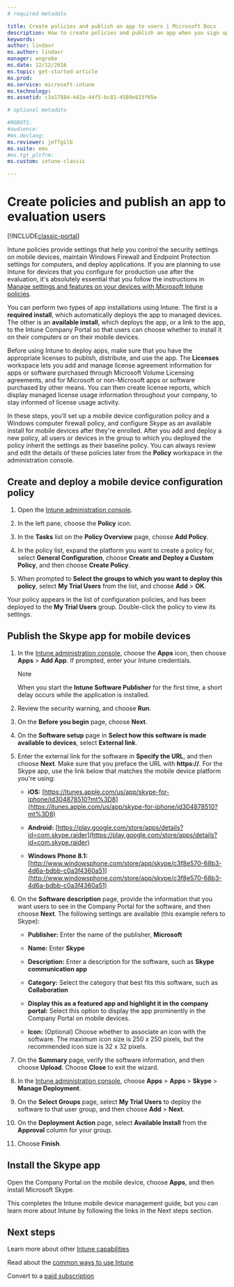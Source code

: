 ```yaml
---
# required metadata

title: Create policies and publish an app to users | Microsoft Docs
description: How to create policies and publish an app when you sign up for a free, 30-day evaluation of Intune
keywords:
author: lindavr
ms.author: lindavr
manager: angrobe
ms.date: 12/12/2016
ms.topic: get-started-article
ms.prod:
ms.service: microsoft-intune
ms.technology:
ms.assetid: c3a17884-442a-44f5-bc81-4589e823f65e

# optional metadata

#ROBOTS:
#audience:
#ms.devlang:
ms.reviewer: jeffgilb
ms.suite: ems
#ms.tgt_pltfrm:
ms.custom: intune-classic

---
```



# Create policies and publish an app to evaluation users

[!INCLUDE[classic-portal](../includes/classic-portal.md)]

Intune policies provide settings that help you control the security settings on mobile devices, maintain Windows Firewall and Endpoint Protection settings for computers, and deploy applications. If you are planning to use Intune for devices that you configure for production use after the evaluation, it's absolutely essential that you follow the instructions in [Manage settings and features on your devices with Microsoft Intune policies](/intune-classic/deploy-use/help-secure-windows-pcs-with-endpoint-protection-for-microsoft-intune).

You can perform two types of app installations using Intune. The first is a **required install**, which automatically deploys the app to managed devices. The other is an **available install**, which deploys the app, or a link to the app, to the Intune Company Portal so that users can choose whether to install it on their computers or on their mobile devices.

Before using Intune to deploy apps, make sure that you have the appropriate licenses to publish, distribute, and use the app. The **Licenses** workspace lets you add and manage license agreement information for apps or software purchased through Microsoft Volume Licensing agreements, and for Microsoft or non-Microsoft apps or software purchased by other means. You can then create license reports, which display managed license usage information throughout your company, to stay informed of license usage activity.

In these steps, you'll set up a mobile device configuration policy and a Windows computer firewall policy, and configure Skype as an available install for mobile devices after they're enrolled. After you add and deploy a new policy, all users or devices in the group to which you deployed the policy inherit the settings as their baseline policy. You can always review and edit the details of these policies later from the **Policy** workspace in the administration console.

## Create and deploy a mobile device configuration policy

1.  Open the [Intune administration console](https://manage.microsoft.com/).

2.  In the left pane, choose the **Policy** icon.

3.  In the **Tasks** list on the **Policy Overview** page, choose **Add Policy**.

4.  In the policy list, expand the platform you want to create a policy for, select **General Configuration**, choose **Create and Deploy a Custom Policy**, and then choose **Create Policy**.

5.  When prompted to **Select the groups to which you want to deploy this policy**, select **My Trial Users** from the list, and choose **Add** &gt; **OK**.

Your policy appears in the list of configuration policies, and has been deployed to the **My Trial Users** group. Double-click the policy to view its settings.

## Publish the Skype app for mobile devices

1.  In the [Intune administration console](https://manage.microsoft.com/), choose the **Apps** icon, then choose **Apps** &gt; **Add App**. If prompted, enter your Intune credentials.

    > [!NOTE]
    > When you start the **Intune Software Publisher** for the first time, a short delay occurs while the application is installed.

2.  Review the security warning, and choose **Run**.

3.  On the **Before you begin** page, choose **Next**.

4.  On the **Software setup** page in **Select how this software is made available to devices**, select **External link**.

5.  Enter the external link for the software in **Specify the URL**, and then choose **Next**. Make sure that you preface the URL with **https://**. For the Skype app, use the link below that matches the mobile device platform you're using:

    -   **iOS:** [https://itunes.apple.com/us/app/skype-for-iphone/id304878510?mt%3D8](https://itunes.apple.com/us/app/skype-for-iphone/id304878510?mt%3D8)

    -   **Android:** [https://play.google.com/store/apps/details?id=com.skype.raider](https://play.google.com/store/apps/details?id=com.skype.raider)

    -   **Windows Phone 8.1:** [http://www.windowsphone.com/store/app/skype/c3f8e570-68b3-4d6a-bdbb-c0a3f4360a51](http://www.windowsphone.com/store/app/skype/c3f8e570-68b3-4d6a-bdbb-c0a3f4360a51)

6.  On the **Software description** page, provide the information that you want users to see in the Company Portal for the software, and then choose **Next**. The following settings are available (this example refers to Skype):

    -   **Publisher:** Enter the name of the publisher, **Microsoft**

    -   **Name:** Enter **Skype**

    -   **Description:** Enter a description for the software, such as **Skype communication app**

    -   **Category:** Select the category that best fits this software, such as **Collaboration**

    -   **Display this as a featured app and highlight it in the company portal:** Select this option to display the app prominently in the Company Portal on mobile devices.

    -   **Icon:**  (Optional) Choose whether to associate an icon with the software. The maximum icon size is 250 x 250 pixels, but the recommended icon size is 32 x 32 pixels.

7.  On the **Summary** page, verify the software information, and then choose **Upload**. Choose **Close** to exit the wizard.

8.  In the [Intune administration console](https://manage.microsoft.com/), choose **Apps** &gt; **Apps** &gt; **Skype** &gt; **Manage Deployment**.

9. On the **Select Groups** page, select **My Trial Users** to deploy the software to that user group, and then choose **Add** &gt; **Next**.

10. On the **Deployment Action** page, select **Available Install** from the **Approval** column for your group.

11. Choose **Finish**.

## Install the Skype app
Open the Company Portal on the mobile device, choose **Apps**, and then install Microsoft Skype.

This completes the Intune mobile device management guide, but you can learn more about Intune by following the links in the Next steps section.
## Next steps
Learn more about other [Intune capabilities](get-started-with-a-30-day-trial-of-microsoft-intune-step-6.md)

Read about the [common ways to use Intune](/intune/common-scenarios)

Convert to a [paid subscription](get-started-with-a-30-day-trial-of-microsoft-intune-step-7.md)
